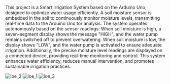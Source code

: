 This project is a Smart Irrigation System based on the Arduino Uno, designed to optimize water usage efficiently. 
A soil moisture sensor is embedded in the soil to continuously monitor moisture levels, transmitting real-time data to the Arduino Uno for analysis.
The system operates autonomously based on the sensor readings:
When soil moisture is high, a seven-segment display shows the message "HIGH", and the water pump remains switched off to prevent overwatering.
When soil moisture is low, the display shows "LOW", and the water pump is activated to ensure adequate irrigation.
Additionally, the precise moisture level readings are displayed on a connected device, providing real-time monitoring and control.
This system enhances water efficiency, reduces manual intervention, and promotes sustainable irrigation practices.





![ioe_2](https://github.com/user-attachments/assets/6f15b6dd-2fcb-40a8-9b8a-0861882d6b43)
![ioe_1](https://github.com/user-attachments/assets/6e79f11f-a81d-479f-9c84-932f613c22c2)
![ioe_3](https://github.com/user-attachments/assets/c9636c1f-72fa-47a5-956e-72c4805a49b1)
